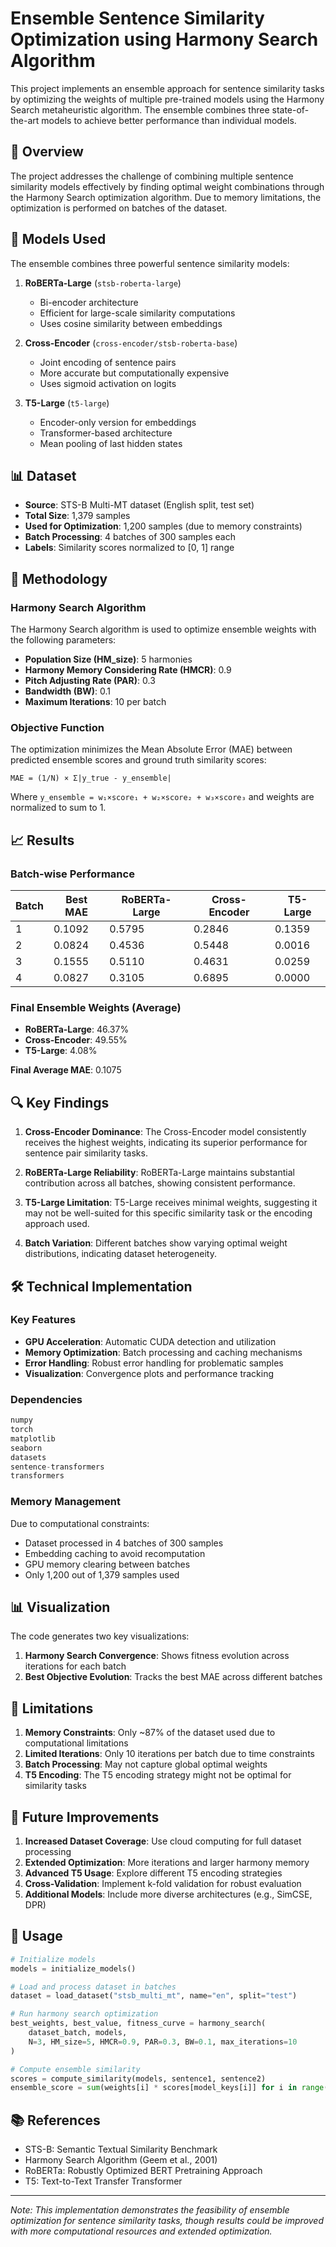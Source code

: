 # Ensemble Sentence Similarity Optimization using Harmony Search Algorithm

This project implements an ensemble approach for sentence similarity tasks by optimizing the weights of multiple pre-trained models using the Harmony Search metaheuristic algorithm. The ensemble combines three state-of-the-art models to achieve better performance than individual models.

## 🎯 Overview

The project addresses the challenge of combining multiple sentence similarity models effectively by finding optimal weight combinations through the Harmony Search optimization algorithm. Due to memory limitations, the optimization is performed on batches of the dataset.

## 🔧 Models Used

The ensemble combines three powerful sentence similarity models:

1. **RoBERTa-Large** (`stsb-roberta-large`)
   - Bi-encoder architecture
   - Efficient for large-scale similarity computations
   - Uses cosine similarity between embeddings

2. **Cross-Encoder** (`cross-encoder/stsb-roberta-base`)
   - Joint encoding of sentence pairs
   - More accurate but computationally expensive
   - Uses sigmoid activation on logits

3. **T5-Large** (`t5-large`)
   - Encoder-only version for embeddings
   - Transformer-based architecture
   - Mean pooling of last hidden states

## 📊 Dataset

- **Source**: STS-B Multi-MT dataset (English split, test set)
- **Total Size**: 1,379 samples
- **Used for Optimization**: 1,200 samples (due to memory constraints)
- **Batch Processing**: 4 batches of 300 samples each
- **Labels**: Similarity scores normalized to [0, 1] range

## 🚀 Methodology

### Harmony Search Algorithm

The Harmony Search algorithm is used to optimize ensemble weights with the following parameters:

- **Population Size (HM_size)**: 5 harmonies
- **Harmony Memory Considering Rate (HMCR)**: 0.9
- **Pitch Adjusting Rate (PAR)**: 0.3
- **Bandwidth (BW)**: 0.1
- **Maximum Iterations**: 10 per batch

### Objective Function

The optimization minimizes the Mean Absolute Error (MAE) between predicted ensemble scores and ground truth similarity scores:

```
MAE = (1/N) × Σ|y_true - y_ensemble|
```

Where `y_ensemble = w₁×score₁ + w₂×score₂ + w₃×score₃` and weights are normalized to sum to 1.

## 📈 Results

### Batch-wise Performance

| Batch | Best MAE | RoBERTa-Large | Cross-Encoder | T5-Large |
|-------|----------|---------------|---------------|----------|
| 1     | 0.1092   | 0.5795        | 0.2846        | 0.1359   |
| 2     | 0.0824   | 0.4536        | 0.5448        | 0.0016   |
| 3     | 0.1555   | 0.5110        | 0.4631        | 0.0259   |
| 4     | 0.0827   | 0.3105        | 0.6895        | 0.0000   |

### Final Ensemble Weights (Average)

- **RoBERTa-Large**: 46.37%
- **Cross-Encoder**: 49.55%
- **T5-Large**: 4.08%

**Final Average MAE**: 0.1075

## 🔍 Key Findings

1. **Cross-Encoder Dominance**: The Cross-Encoder model consistently receives the highest weights, indicating its superior performance for sentence pair similarity tasks.

2. **RoBERTa-Large Reliability**: RoBERTa-Large maintains substantial contribution across all batches, showing consistent performance.

3. **T5-Large Limitation**: T5-Large receives minimal weights, suggesting it may not be well-suited for this specific similarity task or the encoding approach used.

4. **Batch Variation**: Different batches show varying optimal weight distributions, indicating dataset heterogeneity.

## 🛠️ Technical Implementation

### Key Features

- **GPU Acceleration**: Automatic CUDA detection and utilization
- **Memory Optimization**: Batch processing and caching mechanisms
- **Error Handling**: Robust error handling for problematic samples
- **Visualization**: Convergence plots and performance tracking

### Dependencies

```python
numpy
torch
matplotlib
seaborn
datasets
sentence-transformers
transformers
```

### Memory Management

Due to computational constraints:
- Dataset processed in 4 batches of 300 samples
- Embedding caching to avoid recomputation
- GPU memory clearing between batches
- Only 1,200 out of 1,379 samples used

## 📊 Visualization

The code generates two key visualizations:

1. **Harmony Search Convergence**: Shows fitness evolution across iterations for each batch
2. **Best Objective Evolution**: Tracks the best MAE across different batches

## 🚧 Limitations

1. **Memory Constraints**: Only ~87% of the dataset used due to computational limitations
2. **Limited Iterations**: Only 10 iterations per batch due to time constraints
3. **Batch Processing**: May not capture global optimal weights
4. **T5 Encoding**: The T5 encoding strategy might not be optimal for similarity tasks

## 🔮 Future Improvements

1. **Increased Dataset Coverage**: Use cloud computing for full dataset processing
2. **Extended Optimization**: More iterations and larger harmony memory
3. **Advanced T5 Usage**: Explore different T5 encoding strategies
4. **Cross-Validation**: Implement k-fold validation for robust evaluation
5. **Additional Models**: Include more diverse architectures (e.g., SimCSE, DPR)

## 📝 Usage

```python
# Initialize models
models = initialize_models()

# Load and process dataset in batches
dataset = load_dataset("stsb_multi_mt", name="en", split="test")

# Run harmony search optimization
best_weights, best_value, fitness_curve = harmony_search(
    dataset_batch, models, 
    N=3, HM_size=5, HMCR=0.9, PAR=0.3, BW=0.1, max_iterations=10
)

# Compute ensemble similarity
scores = compute_similarity(models, sentence1, sentence2)
ensemble_score = sum(weights[i] * scores[model_keys[i]] for i in range(len(model_keys)))
```

## 📚 References

- STS-B: Semantic Textual Similarity Benchmark
- Harmony Search Algorithm (Geem et al., 2001)
- RoBERTa: Robustly Optimized BERT Pretraining Approach
- T5: Text-to-Text Transfer Transformer


---

*Note: This implementation demonstrates the feasibility of ensemble optimization for sentence similarity tasks, though results could be improved with more computational resources and extended optimization.*
